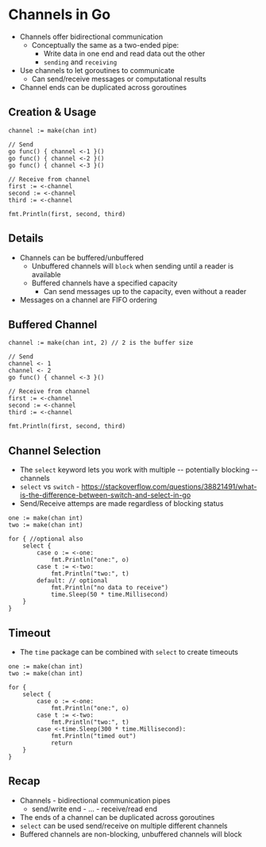 # Channels in Go
- Channels offer bidirectional communication
    - Conceptually the same as a two-ended pipe:
        - Write data in one end and read data out the other
        - `sending` and `receiving`
- Use channels to let goroutines to communicate
    - Can send/receive messages or computational results
- Channel ends can be duplicated across goroutines

## Creation & Usage
```
channel := make(chan int)

// Send
go func() { channel <-1 }()
go func() { channel <-2 }()
go func() { channel <-3 }()

// Receive from channel
first := <-channel
second := <-channel
third := <-channel

fmt.Println(first, second, third)
```

## Details
- Channels can be buffered/unbuffered
    - Unbuffered channels will `block` when sending until a reader is available
    - Buffered channels have a specified capacity
        - Can send messages up to the capacity, even without a reader
- Messages on a channel are FIFO ordering

## Buffered Channel
```
channel := make(chan int, 2) // 2 is the buffer size

// Send
channel <- 1
channel <- 2
go func() { channel <-3 }()

// Receive from channel
first := <-channel
second := <-channel
third := <-channel

fmt.Println(first, second, third)
```

## Channel Selection
- The `select` keyword lets you work with multiple -- potentially blocking -- channels
- `select` vs `switch` - https://stackoverflow.com/questions/38821491/what-is-the-difference-between-switch-and-select-in-go
- Send/Receive attemps are made regardless of blocking status

```
one := make(chan int)
two := make(chan int)

for { //optional also
    select {
        case o := <-one:
            fmt.Println("one:", o)
        case t := <-two:
            fmt.Println("two:", t)
        default: // optional
            fmt.Println("no data to receive")
            time.Sleep(50 * time.Millisecond)
    }
}
```

## Timeout
- The `time` package can be combined with `select` to create timeouts

```
one := make(chan int)
two := make(chan int)

for {
    select {
        case o := <-one:
            fmt.Println("one:", o)
        case t := <-two:
            fmt.Println("two:", t)
        case <-time.Sleep(300 * time.Millisecond):
            fmt.Println("timed out")
            return
    }
}
```

## Recap
- Channels - bidirectional communication pipes
    - send/write end - ... - receive/read end
- The ends of a channel can be duplicated across goroutines
- `select` can be used send/receive on multiple different channels
- Buffered channels are non-blocking, unbuffered channels will block